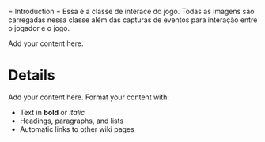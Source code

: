 = Introduction = Essa é a classe de interace do jogo. Todas as imagens são carregadas nessa classe além das capturas de eventos para interação entre o jogador e o jogo.

Add your content here.


# Details #

Add your content here.  Format your content with:
  * Text in **bold** or _italic_
  * Headings, paragraphs, and lists
  * Automatic links to other wiki pages